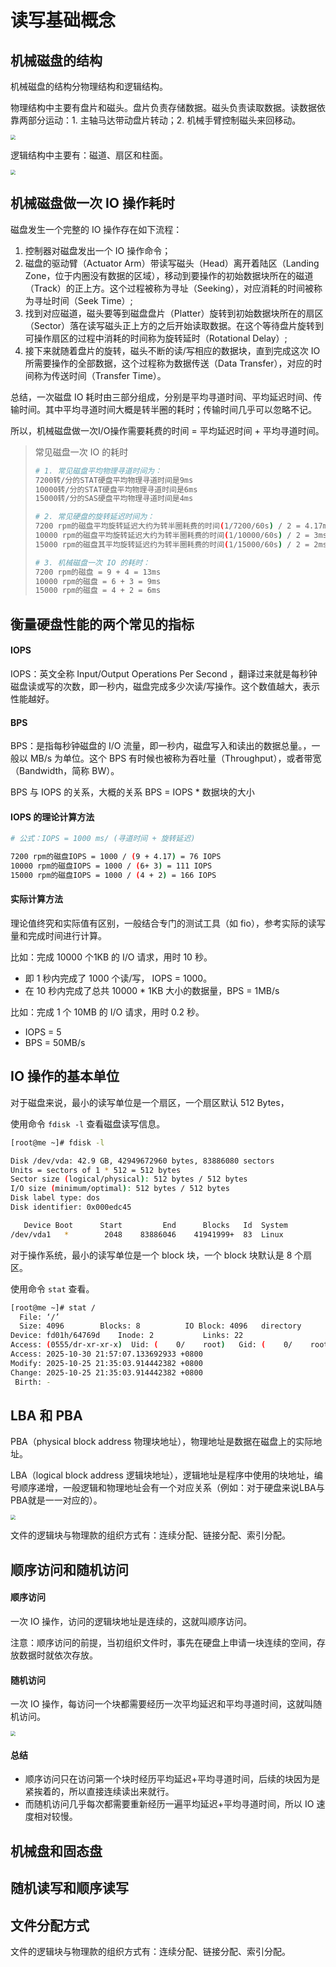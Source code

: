 # 读写基础概念

## 机械磁盘的结构

机械磁盘的结构分物理结构和逻辑结构。

物理结构中主要有盘片和磁头。盘片负责存储数据。磁头负责读取数据。读数据依靠两部分运动：1. 主轴马达带动盘片转动；2. 机械手臂控制磁头来回移动。

<img src="disk.png" style="zoom:50%;" />

逻辑结构中主要有：磁道、扇区和柱面。

<img src="disk2.png" style="zoom:50%;" />



## 机械磁盘做一次 IO 操作耗时

磁盘发生一个完整的 IO 操作存在如下流程：

1. 控制器对磁盘发出一个 IO 操作命令；
2. 磁盘的驱动臂（Actuator Arm）带读写磁头（Head）离开着陆区（Landing Zone，位于内圈没有数据的区域），移动到要操作的初始数据块所在的磁道（Track）的正上方。这个过程被称为寻址（Seeking），对应消耗的时间被称为寻址时间（Seek Time）;
3. 找到对应磁道，磁头要等到磁盘盘片（Platter）旋转到初始数据块所在的扇区（Sector）落在读写磁头正上方的之后开始读取数据。在这个等待盘片旋转到可操作扇区的过程中消耗的时间称为旋转延时（Rotational Delay）;
4. 接下来就随着盘片的旋转，磁头不断的读/写相应的数据块，直到完成这次 IO 所需要操作的全部数据，这个过程称为数据传送（Data Transfer），对应的时间称为传送时间（Transfer Time）。

总结，一次磁盘 IO 耗时由三部分组成，分别是平均寻道时间、平均延迟时间、传输时间。其中平均寻道时间大概是转半圈的耗时；传输时间几乎可以忽略不记。

所以，机械磁盘做一次I/O操作需要耗费的时间 = 平均延迟时间 + 平均寻道时间。

>常见磁盘一次 IO 的耗时
>
>~~~bash
># 1. 常见磁盘平均物理寻道时间为：
>7200转/分的STAT硬盘平均物理寻道时间是9ms
>10000转/分的STAT硬盘平均物理寻道时间是6ms
>15000转/分的SAS硬盘平均物理寻道时间是4ms
>
># 2. 常见硬盘的旋转延迟时间为：
>7200 rpm的磁盘平均旋转延迟大约为转半圈耗费的时间(1/7200/60s) / 2 = 4.17ms
>10000 rpm的磁盘平均旋转延迟大约为转半圈耗费的时间(1/10000/60s) / 2 = 3ms，
>15000 rpm的磁盘其平均旋转延迟约为转半圈耗费的时间(1/15000/60s) / 2 = 2ms。
>
># 3. 机械磁盘一次 IO 的耗时：
>7200 rpm的磁盘 = 9 + 4 = 13ms
>10000 rpm的磁盘 = 6 + 3 = 9ms
>15000 rpm的磁盘 = 4 + 2 = 6ms
>~~~



## 衡量硬盘性能的两个常见的指标

#### IOPS

IOPS：英文全称 Input/Output Operations Per Second ，翻译过来就是每秒钟磁盘读或写的次数，即一秒内，磁盘完成多少次读/写操作。这个数值越大，表示性能越好。

#### BPS

BPS：是指每秒钟磁盘的 I/O 流量，即一秒内，磁盘写入和读出的数据总量。，一般以 MB/s 为单位。这个 BPS 有时候也被称为吞吐量（Throughput），或者带宽（Bandwidth，简称 BW）。



BPS 与 IOPS 的关系，大概的关系 BPS = IOPS * 数据块的大小



#### IOPS 的理论计算方法

~~~bash
# 公式：IOPS = 1000 ms/ (寻道时间 + 旋转延迟)

7200 rpm的磁盘IOPS = 1000 / (9 + 4.17) = 76 IOPS
10000 rpm的磁盘IOPS = 1000 / (6+ 3) = 111 IOPS
15000 rpm的磁盘IOPS = 1000 / (4 + 2) = 166 IOPS
~~~

#### 实际计算方法

理论值终究和实际值有区别，一般结合专门的测试工具（如 fio），参考实际的读写量和完成时间进行计算。

比如：完成 10000  个1KB 的 I/O 请求，用时 10 秒。 

- 即 1 秒内完成了 1000 个读/写， IOPS = 1000。
- 在 10 秒内完成了总共 10000 * 1KB 大小的数据量，BPS = 1MB/s

比如：完成 1 个 10MB 的 I/O 请求，用时 0.2 秒。

- IOPS = 5
- BPS = 50MB/s



## IO 操作的基本单位

对于磁盘来说，最小的读写单位是一个扇区，一个扇区默认 512 Bytes，

使用命令 `fdisk -l` 查看磁盘读写信息。

~~~bash
[root@me ~]# fdisk -l

Disk /dev/vda: 42.9 GB, 42949672960 bytes, 83886080 sectors
Units = sectors of 1 * 512 = 512 bytes
Sector size (logical/physical): 512 bytes / 512 bytes
I/O size (minimum/optimal): 512 bytes / 512 bytes
Disk label type: dos
Disk identifier: 0x000edc45

   Device Boot      Start         End      Blocks   Id  System
/dev/vda1   *        2048    83886046    41941999+  83  Linux
~~~

对于操作系统，最小的读写单位是一个 block 块，一个 block 块默认是 8 个扇区。

使用命令 `stat` 查看。

~~~bash
[root@me ~]# stat /
  File: ‘/’
  Size: 4096      	Blocks: 8          IO Block: 4096   directory
Device: fd01h/64769d	Inode: 2           Links: 22
Access: (0555/dr-xr-xr-x)  Uid: (    0/    root)   Gid: (    0/    root)
Access: 2025-10-30 21:57:07.133692933 +0800
Modify: 2025-10-25 21:35:03.914442382 +0800
Change: 2025-10-25 21:35:03.914442382 +0800
 Birth: -
~~~



## LBA 和 PBA

PBA（physical block address 物理块地址），物理地址是数据在磁盘上的实际地址。

LBA（logical block address 逻辑块地址），逻辑地址是程序中使用的块地址，编号顺序递增，一般逻辑和物理地址会有一个对应关系（例如：对于硬盘来说LBA与PBA就是一一对应的）。

<img src="lba_pba.png" style="zoom:50%;" />



文件的逻辑块与物理款的组织方式有：连续分配、链接分配、索引分配。



## 顺序访问和随机访问

#### 顺序访问

一次 IO 操作，访问的逻辑块地址是连续的，这就叫顺序访问。

注意：顺序访问的前提，当初组织文件时，事先在硬盘上申请一块连续的空间，存放数据时就依次存放。

#### 随机访问

一次 IO 操作，每访问一个块都需要经历一次平均延迟和平均寻道时间，这就叫随机访问。

<img src="io.png" style="zoom:50%;" />

#### 总结

- 顺序访问只在访问第一个块时经历平均延迟+平均寻道时间，后续的块因为是紧挨着的，所以直接连续读出来就行。
- 而随机访问几乎每次都需要重新经历一遍平均延迟+平均寻道时间，所以 IO 速度相对较慢。



## 机械盘和固态盘

## 随机读写和顺序读写

## 文件分配方式

文件的逻辑块与物理款的组织方式有：连续分配、链接分配、索引分配。



